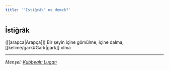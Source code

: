 ```yaml
---
title: '"İstiğrâk" ne demek?'
---
```


## İstiğrâk
([[arapca|Arapça]]) Bir şeyin içine gömülme, içine dalma, [[kelime/gark#Gark|gark]] olma

---
*Menşei: [Kubbealtı Lugatı](https://www.lugatim.com/s/İstiğrâk)*